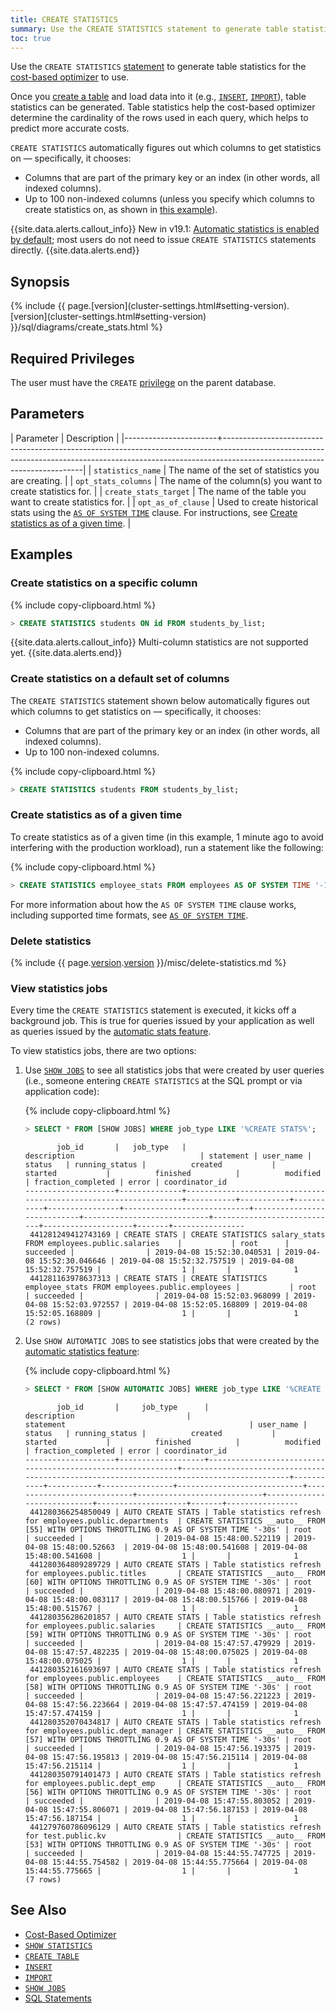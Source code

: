 ```yaml
---
title: CREATE STATISTICS
summary: Use the CREATE STATISTICS statement to generate table statistics for the cost-based optimizer to use.
toc: true
---
```

Use the `CREATE STATISTICS` [statement](sql-statements.html) to generate table statistics for the [cost-based optimizer](cost-based-optimizer.html) to use.

Once you [create a table](create-table.html) and load data into it (e.g., [`INSERT`](insert.html), [`IMPORT`](import.html)), table statistics can be generated. Table statistics help the cost-based optimizer determine the cardinality of the rows used in each query, which helps to predict more accurate costs.

`CREATE STATISTICS` automatically figures out which columns to get statistics on &mdash; specifically, it chooses:

- Columns that are part of the primary key or an index (in other words, all indexed columns).
- Up to 100 non-indexed columns (unless you specify which columns to create statistics on, as shown in [this example](#create-statistics-on-a-specific-column)).

{{site.data.alerts.callout_info}}
<span class="[version](cluster-settings.html#setting-version)-tag">New in v19.1</span>: [Automatic statistics is enabled by default](cost-based-optimizer.html#table-statistics); most users do not need to issue `CREATE STATISTICS` statements directly.
{{site.data.alerts.end}}

## Synopsis

<div>
  {% include {{ page.[version](cluster-settings.html#setting-version).[version](cluster-settings.html#setting-version) }}/sql/diagrams/create_stats.html %}
</div>

## Required Privileges

The user must have the `CREATE` [privilege](authorization.html#assign-privileges) on the parent database.

## Parameters

| Parameter             | Description                                                                                                                                                                                           |
|-----------------------+-------------------------------------------------------------------------------------------------------------------------------------------------------------------------------------------------------|
| `statistics_name`     | The name of the set of statistics you are creating.                                                                                                                                                   |
| `opt_stats_columns`   | The name of the column(s) you want to create statistics for.                                                                                                                                          |
| `create_stats_target` | The name of the table you want to create statistics for.                                                                                                                                              |
| `opt_as_of_clause`    | Used to create historical stats using the [`AS OF SYSTEM TIME`](as-of-system-time.html) clause.  For instructions, see [Create statistics as of a given time](#create-statistics-as-of-a-given-time). |

## Examples

### Create statistics on a specific column

{% include copy-clipboard.html %}
~~~ sql
> CREATE STATISTICS students ON id FROM students_by_list;
~~~

{{site.data.alerts.callout_info}}
Multi-column statistics are not supported yet.
{{site.data.alerts.end}}

### Create statistics on a default set of columns

The `CREATE STATISTICS` statement shown below automatically figures out which columns to get statistics on &mdash; specifically, it chooses: 

- Columns that are part of the primary key or an index (in other words, all indexed columns).
- Up to 100 non-indexed columns.

{% include copy-clipboard.html %}
~~~ sql
> CREATE STATISTICS students FROM students_by_list;
~~~

### Create statistics as of a given time

To create statistics as of a given time (in this example, 1 minute ago to avoid interfering with the production workload), run a statement like the following:

{% include copy-clipboard.html %}
~~~ sql
> CREATE STATISTICS employee_stats FROM employees AS OF SYSTEM TIME '-1m';
~~~

For more information about how the `AS OF SYSTEM TIME` clause works, including supported time formats, see [`AS OF SYSTEM TIME`](as-of-system-time.html).

### Delete statistics

{% include {{ page.[version](cluster-settings.html#setting-version).[version](cluster-settings.html#setting-version) }}/misc/delete-statistics.md %}

### View statistics jobs

Every time the `CREATE STATISTICS` statement is executed, it kicks off a background job. This is true for queries issued by your application as well as queries issued by the [automatic stats feature](cost-based-optimizer.html#table-statistics).

To view statistics jobs, there are two options:

1. Use  [`SHOW JOBS`](show-jobs.html) to see all statistics jobs that were created by user queries (i.e., someone entering `CREATE STATISTICS` at the SQL prompt or via application code):

    {% include copy-clipboard.html %}
    ~~~ sql
    > SELECT * FROM [SHOW JOBS] WHERE job_type LIKE '%CREATE STATS%';
    ~~~

    ~~~
           job_id       |   job_type   |                           description                            | statement | user_name |  status   | running_status |          created           |          started           |          finished          |          modified          | fraction_completed | error | coordinator_id 
    --------------------+--------------+------------------------------------------------------------------+-----------+-----------+-----------+----------------+----------------------------+----------------------------+----------------------------+----------------------------+--------------------+-------+----------------
     441281249412743169 | CREATE STATS | CREATE STATISTICS salary_stats FROM employees.public.salaries    |           | root      | succeeded |                | 2019-04-08 15:52:30.040531 | 2019-04-08 15:52:30.046646 | 2019-04-08 15:52:32.757519 | 2019-04-08 15:52:32.757519 |                  1 |       |              1
     441281163978637313 | CREATE STATS | CREATE STATISTICS employee_stats FROM employees.public.employees |           | root      | succeeded |                | 2019-04-08 15:52:03.968099 | 2019-04-08 15:52:03.972557 | 2019-04-08 15:52:05.168809 | 2019-04-08 15:52:05.168809 |                  1 |       |              1
    (2 rows)
    ~~~

2. Use `SHOW AUTOMATIC JOBS` to see statistics jobs that were created by the [automatic statistics feature](cost-based-optimizer.html#table-statistics):

    {% include copy-clipboard.html %}
    ~~~ sql
    > SELECT * FROM [SHOW AUTOMATIC JOBS] WHERE job_type LIKE '%CREATE STATS%';
    ~~~

    ~~~
           job_id       |     job_type      |                        description                         |                                         statement                                         | user_name |  status   | running_status |          created           |          started           |          finished          |          modified          | fraction_completed | error | coordinator_id 
    --------------------+-------------------+------------------------------------------------------------+-------------------------------------------------------------------------------------------+-----------+-----------+----------------+----------------------------+----------------------------+----------------------------+----------------------------+--------------------+-------+----------------
     441280366254850049 | AUTO CREATE STATS | Table statistics refresh for employees.public.departments  | CREATE STATISTICS __auto__ FROM [55] WITH OPTIONS THROTTLING 0.9 AS OF SYSTEM TIME '-30s' | root      | succeeded |                | 2019-04-08 15:48:00.522119 | 2019-04-08 15:48:00.52663  | 2019-04-08 15:48:00.541608 | 2019-04-08 15:48:00.541608 |                  1 |       |              1
     441280364809289729 | AUTO CREATE STATS | Table statistics refresh for employees.public.titles       | CREATE STATISTICS __auto__ FROM [60] WITH OPTIONS THROTTLING 0.9 AS OF SYSTEM TIME '-30s' | root      | succeeded |                | 2019-04-08 15:48:00.080971 | 2019-04-08 15:48:00.083117 | 2019-04-08 15:48:00.515766 | 2019-04-08 15:48:00.515767 |                  1 |       |              1
     441280356286201857 | AUTO CREATE STATS | Table statistics refresh for employees.public.salaries     | CREATE STATISTICS __auto__ FROM [59] WITH OPTIONS THROTTLING 0.9 AS OF SYSTEM TIME '-30s' | root      | succeeded |                | 2019-04-08 15:47:57.479929 | 2019-04-08 15:47:57.482235 | 2019-04-08 15:48:00.075025 | 2019-04-08 15:48:00.075025 |                  1 |       |              1
     441280352161693697 | AUTO CREATE STATS | Table statistics refresh for employees.public.employees    | CREATE STATISTICS __auto__ FROM [58] WITH OPTIONS THROTTLING 0.9 AS OF SYSTEM TIME '-30s' | root      | succeeded |                | 2019-04-08 15:47:56.221223 | 2019-04-08 15:47:56.223664 | 2019-04-08 15:47:57.474159 | 2019-04-08 15:47:57.474159 |                  1 |       |              1
     441280352070434817 | AUTO CREATE STATS | Table statistics refresh for employees.public.dept_manager | CREATE STATISTICS __auto__ FROM [57] WITH OPTIONS THROTTLING 0.9 AS OF SYSTEM TIME '-30s' | root      | succeeded |                | 2019-04-08 15:47:56.193375 | 2019-04-08 15:47:56.195813 | 2019-04-08 15:47:56.215114 | 2019-04-08 15:47:56.215114 |                  1 |       |              1
     441280350791401473 | AUTO CREATE STATS | Table statistics refresh for employees.public.dept_emp     | CREATE STATISTICS __auto__ FROM [56] WITH OPTIONS THROTTLING 0.9 AS OF SYSTEM TIME '-30s' | root      | succeeded |                | 2019-04-08 15:47:55.803052 | 2019-04-08 15:47:55.806071 | 2019-04-08 15:47:56.187153 | 2019-04-08 15:47:56.187154 |                  1 |       |              1
     441279760786096129 | AUTO CREATE STATS | Table statistics refresh for test.public.kv                | CREATE STATISTICS __auto__ FROM [53] WITH OPTIONS THROTTLING 0.9 AS OF SYSTEM TIME '-30s' | root      | succeeded |                | 2019-04-08 15:44:55.747725 | 2019-04-08 15:44:55.754582 | 2019-04-08 15:44:55.775664 | 2019-04-08 15:44:55.775665 |                  1 |       |              1
    (7 rows)
    ~~~

## See Also

- [Cost-Based Optimizer](cost-based-optimizer.html)
- [`SHOW STATISTICS`](show-statistics.html)
- [`CREATE TABLE`](create-table.html)
- [`INSERT`](insert.html)
- [`IMPORT`](import.html)
- [`SHOW JOBS`](show-jobs.html)
- [SQL Statements](sql-statements.html)
